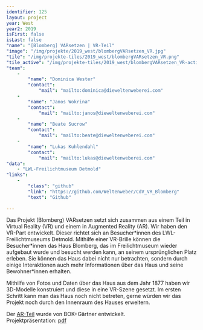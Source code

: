 ```yaml
---
identifier: 125
layout: project
year: West
year2: 2019
isFirst: false
isLast: false
"name": "[Blomberg] VARsetzen | VR-Teil"
"image": "/img/projekte/2019_west/blombergVARsetzen_VR.jpg"
"tile": "/img/projekte-tiles/2019_west/blombergVARsetzen_VR.png"
"tile_active": "/img/projekte-tiles/2019_west/blombergVARsetzen_VR-active.png"
"team":
    -
        "name": "Dominica Wester"
        "contact":
            "mail": "mailto:dominica@dieweltenweberei.com"
    -
        "name": "Janos Wokrina"
        "contact":
            "mail": "mailto:janos@dieweltenweberei.com"
    -
        "name": "Beate Sucrow"
        "contact":
            "mail": "mailto:beate@dieweltenweberei.com"
    -
        "name": "Lukas Kuhlendahl"
        "contact":
            "mail": "mailto:lukas@dieweltenweberei.com"
"data":
    - "LWL-Freilichtmuseum Detmold"
"links":
    -
        "class": "github"
        "link": "https://github.com/Weltenweber/CdV_VR_Blomberg"
        "text": "Github"
           
---
```

Das Projekt (Blomberg) VARsetzen setzt sich zusammen aus einem Teil in Virtual Reality (VR) und einem in Augmented Reality (AR). 
Wir haben den VR-Part entwickelt. Dieser richtet sich an Besucher\*innen des LWL-Freilichtmuseums Detmold. Mithilfe einer VR-Brille können die Besucher\*innen das Haus Blomberg, das im Freilichtmuseum wieder aufgebaut wurde und besucht werden kann, an seinem ursprünglichen Platz erleben. Sie können das Haus dabei nicht nur betrachten, sondern durch einige Interaktionen auch mehr Informationen über das Haus und seine Bewohner\*innen erhalten.

Mithilfe von Fotos und Daten über das Haus aus dem Jahr 1877 haben wir 3D-Modelle konstruiert und diese in eine VR-Szene gesetzt. Im ersten Schritt kann man das Haus noch nicht betreten, gerne würden wir das Projekt noch durch den Innenraum des Hauses erweitern.

Der <a href="/projects/2019_west/blombergVARsetzen_AR.html" target="_blank">AR-Teil</a> wurde von BOK+Gärtner entwickelt.<br/>
Projektpräsentation: <a href="/projekte/2019_west/blombergVARsetzen.pdf" target="_blank">pdf</a>